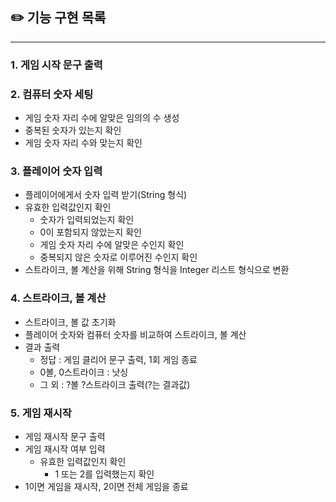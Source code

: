 ## ✏️ 기능 구현 목록

-------

### 1. 게임 시작 문구 출력

### 2. 컴퓨터 숫자 세팅
- 게임 숫자 자리 수에 알맞은 임의의 수 생성
- 중복된 숫자가 있는지 확인
- 게임 숫자 자리 수와 맞는지 확인
### 3. 플레이어 숫자 입력
- 플레이어에게서 숫자 입력 받기(String 형식)
- 유효한 입력값인지 확인
  - 숫자가 입력되었는지 확인
  - 0이 포함되지 않았는지 확인
  - 게임 숫자 자리 수에 알맞은 수인지 확인
  - 중복되지 않은 숫자로 이루어진 수인지 확인
- 스트라이크, 볼 계산을 위해 String 형식을 Integer 리스트 형식으로 변환
### 4. 스트라이크, 볼 계산
- 스트라이크, 볼 값 초기화
- 플레이어 숫자와 컴퓨터 숫자를 비교하여 스트라이크, 볼 계산
- 결과 출력
  - 정답 : 게임 클리어 문구 출력, 1회 게임 종료
  - 0볼, 0스트라이크 : 낫싱
  - 그 외 : ?볼 ?스트라이크 출력(?는 결과값)
### 5. 게임 재시작
 - 게임 재시작 문구 출력
 - 게임 재시작 여부 입력
   - 유효한 입력값인지 확인
     - 1 또는 2를 입력했는지 확인 
 - 1이면 게임을 재시작, 2이면 전체 게임을 종료